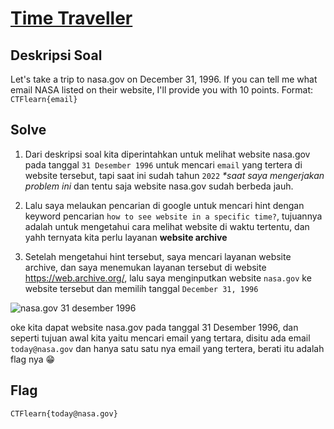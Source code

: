# [Time Traveller](https://ctflearn.com/challenge/1072)

## Deskripsi Soal

Let's take a trip to nasa.gov on December 31, 1996. If you can tell me what email NASA listed on their website, I'll provide you with 10 points. Format: `CTFlearn{email}`

## Solve

1. Dari deskripsi soal kita diperintahkan untuk melihat website nasa.gov pada tanggal `31 Desember 1996` untuk mencari `email` yang tertera di website tersebut, tapi saat ini sudah tahun `2022` _\*saat saya mengerjakan problem ini_ dan tentu saja website nasa.gov sudah berbeda jauh.

2. Lalu saya melaukan pencarian di google untuk mencari hint dengan keyword pencarian `how to see website in a specific time?`, tujuannya adalah untuk mengetahui cara melihat website di waktu tertentu, dan yahh ternyata kita perlu layanan **website archive**

3. Setelah mengetahui hint tersebut, saya mencari layanan website archive, dan saya menemukan layanan tersebut di website https://web.archive.org/, lalu saya menginputkan website `nasa.gov` ke website tersebut dan memilih tanggal `December 31, 1996`

![nasa.gov 31 desember 1996](https://i.ibb.co/DGPwyKN/image.png)

oke kita dapat website nasa.gov pada tanggal 31 Desember 1996, dan seperti tujuan awal kita yaitu mencari email yang tertara, disitu ada email `today@nasa.gov` dan hanya satu satu nya email yang tertera, berati itu adalah flag nya 😁

## Flag

`CTFlearn{today@nasa.gov}`
